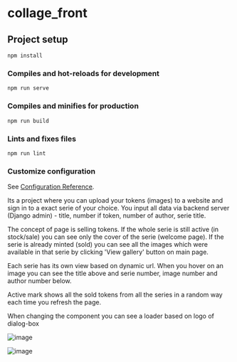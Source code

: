 # collage_front

## Project setup
```
npm install
```

### Compiles and hot-reloads for development
```
npm run serve
```

### Compiles and minifies for production
```
npm run build
```

### Lints and fixes files
```
npm run lint
```

### Customize configuration
See [Configuration Reference](https://cli.vuejs.org/config/).



Its a project where you can upload your tokens (images) to a website and sign in to a exact serie of your choice. You input all data via backend server (Django admin) - title, number if token, number of author, serie title.

The concept of page is selling tokens. If the whole serie is still active (in stock/sale) you can see only the cover of the serie (welcome page). If the serie is already minted (sold) you can see all the images which were available in that serie by clicking 'View gallery' button on main page.

Each serie has its own view based on dynamic url. When you hover on an image you can see the title above and serie number, image number and author number below.

Active mark shows all the sold tokens from all the series in a random way each time you refresh the page.

When changing the component you can see a loader based on logo of dialog-box

![image](https://user-images.githubusercontent.com/76727970/135414070-2279814b-0cf3-4c05-8d71-c5c99474568d.png)

![image](https://user-images.githubusercontent.com/76727970/135414978-07f84502-473e-465a-89b7-5e72ffb60956.png)
